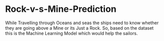 # Rock-v-s-Mine-Prediction
While Travelling through Oceans and seas the ships need to know whether they are going above a Mine or its Just a Rock. So, based on the dataset this is the Machine Learning Model which would help the sailors.
